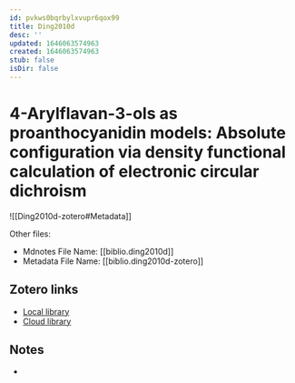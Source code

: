 ```yaml
---
id: pvkws0bqrbylxvupr6qox99
title: Ding2010d
desc: ''
updated: 1646063574963
created: 1646063574963
stub: false
isDir: false
---
```

# 4-Arylflavan-3-ols as proanthocyanidin models: Absolute configuration via density functional calculation of electronic circular dichroism

![[Ding2010d-zotero#Metadata]]

Other files:
* Mdnotes File Name: [[biblio.ding2010d]]
* Metadata File Name: [[biblio.ding2010d-zotero]]

##  Zotero links
* [Local library](zotero://select/items/1_GS7GSEVE)
* [Cloud library](http://zotero.org/users/7593438/items/GS7GSEVE)

## Notes
- 
